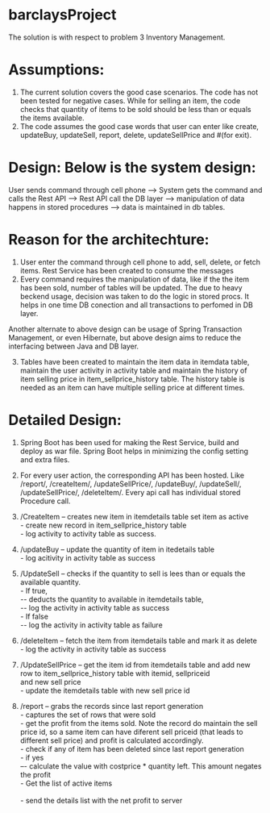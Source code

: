 # barclaysProject
The solution is with respect to problem 3 Inventory Management. 

# Assumptions:

1. The current solution covers the good case scenarios. The code has not been tested for negative cases. While for selling an item, the code checks that quantity of items to be sold should be less than or equals the items available.
2. The code assumes the good case words that user can enter like create, updateBuy, updateSell, report, delete, updateSellPrice and #(for exit).

# Design: Below is the system design:

User sends command through cell phone --> System gets the command and calls the Rest API --> Rest API call the DB layer --> manipulation of data happens in stored procedures --> data is maintained in db tables. 

# Reason for the architechture:

1. User enter the command through cell phone to add, sell, delete, or fetch items. Rest Service has been created to consume the messages
2. Every command requires the manipulation of data, like if the the item has been sold, number of tables will be updated. The due to heavy beckend usage, decision was taken to do the logic in stored procs. It helps in one time DB conection and all transactions to perfomed in DB layer. 
	
Another alternate to above design can be usage of Spring Transaction Management, or even Hibernate, but above design aims to reduce the interfacing between Java and DB layer. 

3. Tables have been created to maintain the item data in itemdata table, maintain the user activity in activity table and maintain the history of item selling price in item_sellprice_history table. The history table is needed as an item can have multiple selling price at different times. 

# Detailed Design:

1. Spring Boot has been used for making the Rest Service, build and deploy as war file. Spring Boot helps in minimizing the config setting and extra files.
 
2. For every user action, the corresponding API has been hosted. Like /report/, /createItem/, /updateSellPrice/, /updateBuy/, /updateSell/, /updateSellPrice/, /deleteItem/. Every api call has individual stored Procedure call. 

3. /CreateItem – creates new item in itemdetails table set item as active<br />
                - create new record in item_sellprice_history table<br />
                - log activity to activity table as success.<br />
                
4. /updateBuy – update the quantity of item in itedetails table<br />
              - log acitivity in activity table as success<br />
 
5. /UpdateSell – checks if the quantity to sell is lees than or equals the available quantity. <br />
              - If true, <br />
                -- deducts the quantity to available in itemdetails table, <br />
                -- log the activity in activity table as success<br />
             - If false<br />
		 -- log the activity in activity table as failure<br />

6. /deleteItem – fetch the item from itemdetails table and mark it as delete<br />
                - log the activity in activity table as success<br />

7. /UpdateSellPrice – get the item id from itemdetails table and add new row to item_sellprice_history table with itemid, sellpriceid   
                      and new sell price<br />
                      - update the itemdetails table with new sell price id<br />

8. /report – grabs the records since last report generation<br />
          - captures the set of rows that were sold<br />
          - get the profit from the items sold. Note the record do maintain the sell price id, so a same item can have diferent sell 
            priceid (that leads to different sell price) and profit is calculated accordingly.<br /> 
          - check if any of item has been deleted since last report generation<br />
          - if yes <br />
             –- calculate the value with costprice * quantity left. This amount negates the profit<br />
          - Get the list of active items<br />  
          - send the details list with the net profit to server<br />
